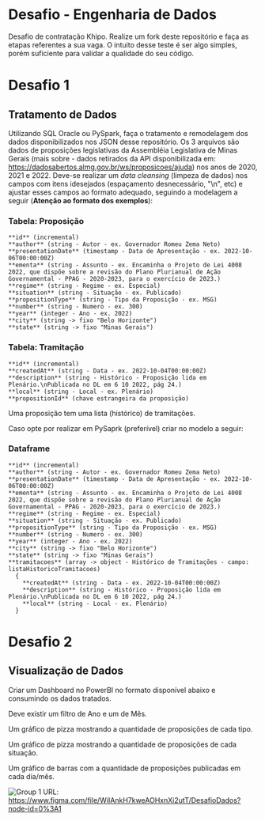 # Desafio - Engenharia de Dados

Desafio de contratação Khipo. Realize um fork deste repositório e faça as etapas referentes a sua vaga. O intuito desse teste é ser algo simples, porém suficiente para validar a qualidade do seu código.

# Desafio 1

## Tratamento de Dados

Utilizando SQL Oracle ou PySpark, faça o tratamento e remodelagem dos dados disponibilizados nos JSON desse repositório. Os 3 arquivos são dados de proposições legislativas da Assembléia Legislativa de Minas Gerais (mais sobre - dados retirados da API disponibilizada em: https://dadosabertos.almg.gov.br/ws/proposicoes/ajuda) nos anos de 2020, 2021 e 2022. 
Deve-se realizar um *data cleansing* (limpeza de dados) nos campos com itens idesejados (espaçamento desnecessário, "\n", etc) e ajustar esses campos ao formato adequado, seguindo a modelagem a seguir (**Atenção ao formato dos exemplos**):

### Tabela: Proposição
```
**id** (incremental)
**author** (string - Autor - ex. Governador Romeu Zema Neto)
**presentationDate** (timestamp - Data de Apresentação - ex. 2022-10-06T00:00:00Z)
**ementa** (string - Assunto - ex. Encaminha o Projeto de Lei 4008 2022, que dispõe sobre a revisão do Plano Plurianual de Ação Governamental - PPAG - 2020-2023, para o exercício de 2023.)
**regime** (string - Regime - ex. Especial)
**situation** (string - Situação - ex. Publicado)
**propositionType** (string - Tipo da Proposição - ex. MSG)
**number** (string - Numero - ex. 300)
**year** (integer - Ano - ex. 2022)
**city** (string -> fixo "Belo Horizonte")
**state** (string -> fixo "Minas Gerais")
```

### Tabela: Tramitação
```
**id** (incremental)
**createdAt** (string - Data - ex. 2022-10-04T00:00:00Z)
**description** (string - Histórico - Proposição lida em Plenário.\nPublicada no DL em 6 10 2022, pág 24.)
**local** (string - Local - ex. Plenário)
**propositionId** (chave estrangeira da proposição)
```
Uma proposição tem uma lista (histórico) de tramitações.

Caso opte por realizar em PySaprk (preferível) criar no modelo a seguir:

### Dataframe
```
**id** (incremental)
**author** (string - Autor - ex. Governador Romeu Zema Neto)
**presentationDate** (timestamp - Data de Apresentação - ex. 2022-10-06T00:00:00Z)
**ementa** (string - Assunto - ex. Encaminha o Projeto de Lei 4008 2022, que dispõe sobre a revisão do Plano Plurianual de Ação Governamental - PPAG - 2020-2023, para o exercício de 2023.)
**regime** (string - Regime - ex. Especial)
**situation** (string - Situação - ex. Publicado)
**propositionType** (string - Tipo da Proposição - ex. MSG)
**number** (string - Numero - ex. 300)
**year** (integer - Ano - ex. 2022)
**city** (string -> fixo "Belo Horizonte")
**state** (string -> fixo "Minas Gerais")
**tramitacoes** (array -> object - Histórico de Tramitações - campo: listaHistoricoTramitacoes)
  {
    **createdAt** (string - Data - ex. 2022-10-04T00:00:00Z)
    **description** (string - Histórico - Proposição lida em Plenário.\nPublicada no DL em 6 10 2022, pág 24.)
    **local** (string - Local - ex. Plenário)
  }
```

# Desafio 2

## Visualização de Dados

Criar um Dashboard no PowerBI no formato disponível abaixo e consumindo os dados tratados.

Deve existir um filtro de Ano e um de Mês.

Um gráfico de pizza mostrando a quantidade de proposições de cada tipo.

Um gráfico de pizza mostrando a quantidade de proposições de cada situação.

Um gráfico de barras com a quantidade de proposições publicadas em cada dia/mês.

![Group 1](https://user-images.githubusercontent.com/30670086/197281071-b5428d8b-9a8f-486b-9097-5bdd85031618.png)
URL: https://www.figma.com/file/WiIAnkH7kweAOHxnXi2utT/DesafioDados?node-id=0%3A1
